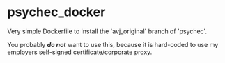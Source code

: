 # psychec_docker

Very simple Dockerfile to install the 'avj_original' branch of 'psychec'.

You probably ***do not*** want to use this, because it is hard-coded to use my employers self-signed certificate/corporate proxy.

